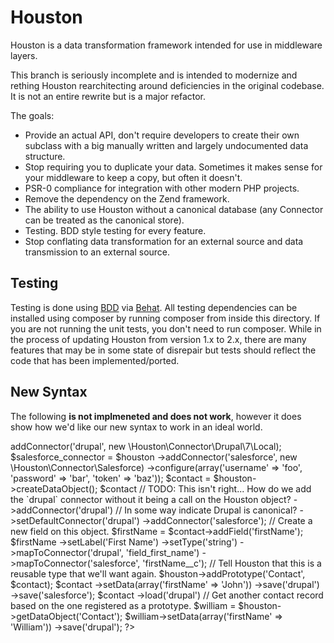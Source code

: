 # Houston #

Houston is a data transformation framework intended for use in middleware layers.

This branch is seriously incomplete and is intended to modernize and rething Houston
rearchitecting around deficiencies in the original codebase.  It is not an entire
rewrite but is a major refactor.

The goals:

- Provide an actual API, don't require developers to create their own subclass with a big manually written and largely undocumented data structure.
- Stop requiring you to duplicate your data.  Sometimes it makes sense for your middleware to keep a copy, but often it doesn't.
- PSR-0 compliance for integration with other modern PHP projects.
- Remove the dependency on the Zend framework.
- The ability to use Houston without a canonical database (any Connector can be treated as the canonical store).
- Testing.  BDD style testing for every feature.
- Stop conflating data transformation for an external source and data transmission to an external source.

## Testing ##

Testing is done using [BDD](http://dannorth.net/introducing-bdd) via [Behat](http://behat.org).  All testing dependencies can be installed using
composer by running composer from inside this directory.  If you are not running the unit tests, you don't need to run composer. While in the 
process of updating Houston from version 1.x to 2.x, there are many features that may be in some state of disrepair but tests should reflect the
code that has been implemented/ported.

## New Syntax ##

The following **is not implmeneted and does not work**, however it does show how we'd like our new syntax to work in an ideal world. 

<?php
  $houston = new \Houston\Houston;
  $drupal_connector = $houston
    ->addConnector('drupal', new \Houston\Connector\Drupal\7\Local);
  $salesforce_connector = $houston
    ->addConnector('salesforce', new \Houston\Connector\Salesforce)
    ->configure(array('username' => 'foo', 'password' => 'bar', 'token' => 'baz'));

  $contact = $houston->createDataObject();
  $contact 
    // TODO: This isn't right... How do we add the `drupal` connector without it being a call on the Houston object?
    ->addConnector('drupal')
    // In some way indicate Drupal is canonical?
    ->setDefaultConnector('drupal')
    ->addConnector('salesforce');
  // Create a new field on this object.
  $firstName = $contact->addField('firstName');
  $firstName
    ->setLabel('First Name')
    ->setType('string')
    ->mapToConnector('drupal', 'field_first_name')
    ->mapToConnector('salesforce', 'firstName__c');
  // Tell Houston that this is a reusable type that we'll want again.
  $houston->addPrototype('Contact', $contact);
  $contact
    ->setData(array('firstName' => 'John'))
    ->save('drupal')
    ->save('salesforce');
  $contact
    ->load('drupal')
  // Get another contact record based on the one registered as a prototype.
  $william = $houston->getDataObject('Contact');
  $william->setData(array('firstName' => 'William'))
    ->save('drupal');
?>